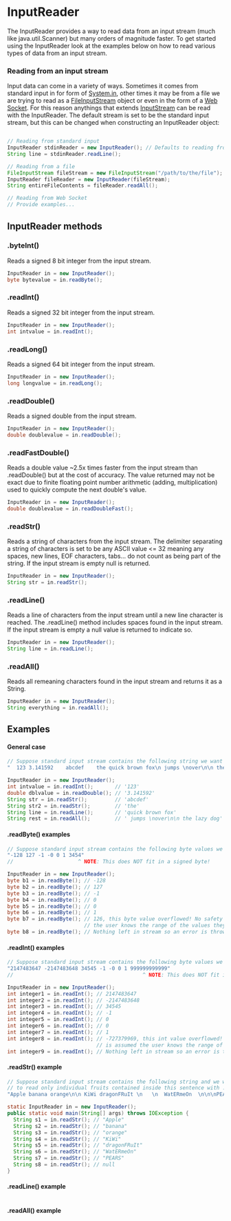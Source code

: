 # InputReader

The InputReader provides a way to read data from an input stream (much like java.util.Scanner) but many orders of magnitude faster. To get started using the InputReader look at the examples below on how to read various types of data from an input stream. 

### Reading from an input stream

Input data can come in a variety of ways. Sometimes it comes from standard input in for form of [System.in](https://docs.oracle.com/javase/7/docs/api/java/lang/System.html#in), other times it may be from a file we are trying to read as a [FileInputStream](https://docs.oracle.com/javase/7/docs/api/java/io/FileInputStream.html) object or even in the form of a [Web Socket](https://docs.oracle.com/javase/7/docs/api/java/net/Socket.html#getInputStream()). For this reason anythings that extends [InputStream](https://docs.oracle.com/javase/7/docs/api/java/io/InputStream.html) can be read with the InputReader. The default stream is set to be the standard input stream, but this can be changed when constructing an InputReader object:

``` java

// Reading from standard input
InputReader stdinReader = new InputReader(); // Defaults to reading from System.in
String line = stdinReader.readLine();

// Reading from a file
FileInputStream fileStream = new FileInputStream("/path/to/the/file");
InputReader fileReader = new InputReader(fileStream);
String entireFileContents = fileReader.readAll();

// Reading from Web Socket
// Provide examples...
```

## InputReader methods

### .byteInt()
Reads a signed 8 bit integer from the input stream.
``` java
InputReader in = new InputReader();
byte bytevalue = in.readByte();
```

### .readInt()
Reads a signed 32 bit integer from the input stream.
``` java
InputReader in = new InputReader();
int intvalue = in.readInt();
```

### .readLong()
Reads a signed 64 bit integer from the input stream.
``` java
InputReader in = new InputReader();
long longvalue = in.readLong();
```

### .readDouble()
Reads a signed double from the input stream.
``` java
InputReader in = new InputReader();
double doublevalue = in.readDouble();
```

### .readFastDouble()
Reads a double value ~2.5x times faster from the input stream than .readDouble() but at the cost of accuracy. The value returned may not be exact due to finite floating point number arithmetic (adding, multiplication) used to quickly compute the next double's value.
``` java
InputReader in = new InputReader();
double doublevalue = in.readDoubleFast();
```
### .readStr()
Reads a string of characters from the input stream. The delimiter separating a string of characters is set to be
any ASCII value <= 32 meaning any spaces, new lines, EOF characters, tabs... do not count as being part of the string. If the input stream is empty null is returned.
``` java
InputReader in = new InputReader();
String str = in.readStr();
```

### .readLine()
Reads a line of characters from the input stream until a new line character is reached. The .readLine() method includes spaces found in the input stream. If the input stream is empty a null value is returned to indicate so.
``` java
InputReader in = new InputReader();
String line = in.readLine();
```

### .readAll()
Reads all remeaning characters found in the input stream and returns it as a String. 
``` java
InputReader in = new InputReader();
String everything = in.readAll();
```

## Examples

#### General case

``` java
// Suppose standard input stream contains the following string we want to read:
"  123 3.141592    abcdef    the quick brown fox\n jumps \nover\n\n the lazy dog"

InputReader in = new InputReader();
int intvalue = in.readInt();       // '123'
double dblvalue = in.readDouble(); // '3.141592'
String str = in.readStr();         // 'abcdef'
String str2 = in.readStr();        // 'the'
String line = in.readLine();       // 'quick brown fox'
String rest = in.readAll();        // ' jumps \nover\n\n the lazy dog'
```

#### .readByte() examples
``` java
// Suppose standard input stream contains the following byte values we want to read:
"-128 127 -1 -0 0 1 3454"
//                     ^ NOTE: This does NOT fit in a signed byte!

InputReader in = new InputReader();
byte b1 = in.readByte(); // -128
byte b2 = in.readByte(); // 127
byte b3 = in.readByte(); // -1
byte b4 = in.readByte(); // 0
byte b5 = in.readByte(); // 0
byte b6 = in.readByte(); // 1
byte b7 = in.readByte(); // 126, this byte value overflowed! No safety check gets done for this it is assumed 
                         // the user knows the range of the values they're reading from the stream                          
byte b8 = in.readByte(); // Nothing left in stream so an error is thrown
```

#### .readInt() examples
``` java
// Suppose standard input stream contains the following byte values we want to read:
"2147483647 -2147483648 34545 -1 -0 0 1 999999999999"
//                                          ^ NOTE: This does NOT fit in a signed int!

InputReader in = new InputReader();
int integer1 = in.readInt(); // 2147483647
int integer2 = in.readInt(); // -2147483648
int integer3 = in.readInt(); // 34545
int integer4 = in.readInt(); // -1
int integer5 = in.readInt(); // 0
int integer6 = in.readInt(); // 0
int integer7 = in.readInt(); // 1
int integer8 = in.readInt(); // -727379969, this int value overflowed! No safety check gets done for this it  
                             // is assumed the user knows the range of the values they're reading from the stream
int integer9 = in.readInt(); // Nothing left in stream so an error is thrown
```

#### .readStr() example

``` java
// Suppose standard input stream contains the following string and we want
// to read only individual fruits contained inside this sentence with .readStr()
"Apple banana orange\n\n KiWi dragonFRuIt \n   \n  WatERmeOn  \n\n\nPEARS\n\n   "

static InputReader in = new InputReader();
public static void main(String[] args) throws IOException {
  String s1 = in.readStr(); // "Apple"
  String s2 = in.readStr(); // "banana"
  String s3 = in.readStr(); // "orange"
  String s4 = in.readStr(); // "KiWi"
  String s5 = in.readStr(); // "dragonFRuIt"
  String s6 = in.readStr(); // "WatERmeOn"
  String s7 = in.readStr(); // "PEARS"
  String s8 = in.readStr(); // null
}

```

#### .readLine() example

``` java

```

#### .readAll() example

``` java

```


